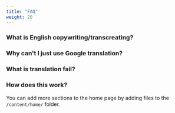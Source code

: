```yaml
---
title: "FAQ"
weight: 20
---
```


### What is English copywriting/transcreating?

### Why can't I just use Google translation?

### What is translation fail?

### How does this work?

You can add more sections to the home page by adding files to the `/content/home/` folder.
